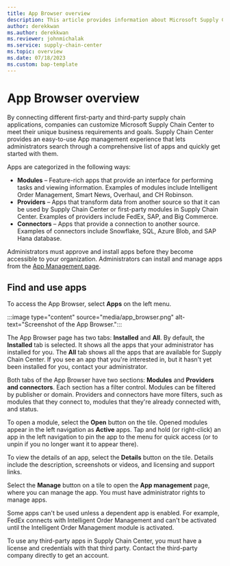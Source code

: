 ```yaml
---
title: App Browser overview
description: This article provides information about Microsoft Supply Chain Center's App Browser.
author: derekkwan
ms.author: derekkwan
ms.reviewer: johnmichalak
ms.service: supply-chain-center
ms.topic: overview
ms.date: 07/18/2023
ms.custom: bap-template
---
```


# App Browser overview

By connecting different first-party and third-party supply chain applications, companies can customize Microsoft Supply Chain Center to meet their unique business requirements and goals. Supply Chain Center provides an easy-to-use App management experience that lets administrators search through a comprehensive list of apps and quickly get started with them.

Apps are categorized in the following ways:

- **Modules** – Feature-rich apps that provide an interface for performing tasks and viewing information. Examples of modules include Intelligent Order Management, Smart News, Overhaul, and CH Robinson.
- **Providers** – Apps that transform data from another source so that it can be used by Supply Chain Center or first-party modules in Supply Chain Center. Examples of providers include FedEx, SAP, and Big Commerce.
- **Connectors** – Apps that provide a connection to another source. Examples of connectors include Snowflake, SQL, Azure Blob, and SAP Hana database.

Administrators must approve and install apps before they become accessible to your organization. Administrators can install and manage apps from the [App Management page](../administer/appmanagement.md).

## Find and use apps

To access the App Browser, select **Apps** on the left menu.

:::image type="content" source="media/app_browser.png" alt-text="Screenshot of the App Browser.":::

The App Browser page has two tabs: **Installed** and **All**. By default, the **Installed** tab is selected. It shows all the apps that your administrator has installed for you. The **All** tab shows all the apps that are available for Supply Chain Center. If you see an app that you're interested in, but it hasn't yet been installed for you, contact your administrator.

Both tabs of the App Browser have two sections: **Modules** and **Providers and connectors**. Each section has a filter control. Modules can be filtered by publisher or domain. Providers and connectors have more filters, such as modules that they connect to, modules that they're already connected with, and status.

To open a module, select the **Open** button on the tile. Opened modules appear in the left navigation as **Active** apps. Tap and hold (or right-click) an app in the left navigation to pin the app to the menu for quick access (or to unpin if you no longer want it to appear there).

To view the details of an app, select the **Details** button on the tile. Details include the description, screenshots or videos, and licensing and support links.

Select the **Manage** button on a tile to open the **App management** page, where you can manage the app. You must have administrator rights to manage apps.

Some apps can't be used unless a dependent app is enabled. For example, FedEx connects with Intelligent Order Management and can't be activated until the Intelligent Order Management module is activated.

To use any third-party apps in Supply Chain Center, you must have a license and credentials with that third party. Contact the third-party company directly to get an account.
